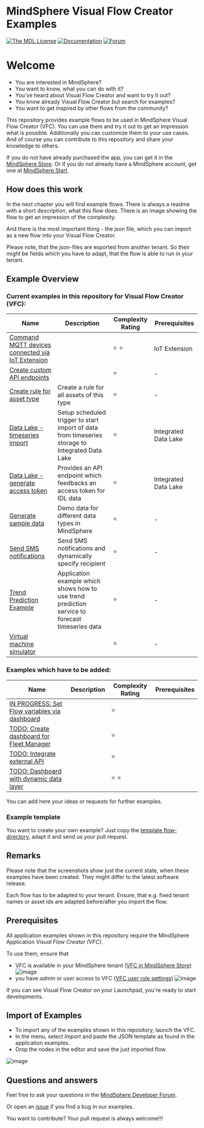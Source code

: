 # MindSphere Visual Flow Creator Examples

[![The MDL License](https://img.shields.io/badge/license-MDL-009999.svg?style=flat)](./LICENSE.md)
[![Documentation](https://img.shields.io/badge/mindsphere-documentation-%23009999.svg)](https://opensource.mindsphere.io/docs/mindconnect-nodejs/index.html)
[![Forum](https://img.shields.io/badge/mindsphere-community-%23009999.svg)](https://community.plm.automation.siemens.com/t5/Developer-Space/bd-p/MindSphere-platform-forum)

# Welcome
* You are interested in MindSphere?
* You want to know, what you can do with it?
* You've heard about Visual Flow Creator and want to try it out?
* You know already Visual Flow Creator but search for examples?
* You want to get inspired by other flows from the community?

This repository provides example flows to be used in MindSphere Visual Flow Creator (VFC). You can use them and try it out to get an impression what is possible. Additionally you can customize them to your use cases. And of course you can contribute to this repository and share your knowledge to others.

If you do not have already purchased the app, you can get it in the [MindSphere Store](https://www.dex.siemens.com/mindsphere/applications/Visual-Flow-Creator). Or if you do not already have a MindSphere account, get one at [MindSphere Start](https://www.mindsphere.io/start).

## How does this work

In the next chapter you will find example flows. There is always a readme with a short description, what this flow does.
There is an image showing the flow to get an impression of the complexity.

And there is the most important thing - the json file, which you can import as a new flow into your Visual Flow Creator.

Please note, that the json-files are exported from another tenant. So their might be fields which you have to adapt, that the flow is able to run in your tenant.

## Example Overview

### Current examples in this repository for Visual Flow Creator (VFC):

| Name | Description | Complexity Rating | Prerequisites |
| --- | --- | --- | --- |
| [Command MQTT devices connected via IoT Extension](./commandMqttDevice/readme.md) | | :star: :star: | IoT Extension|
| [Create custom API endpoints](./createCustomEndpoint/readme.md) | | :star: | - |
| [Create rule for asset type](./createRuleForAssetType/readme.md) | Create a rule for all assets of this type | :star: | - |
| [Data Lake - timeseries import](./DataLake_scheduledImport/readme.md) | Setup scheduled trigger to start import of data from timeseries storage to Integrated Data Lake | :star: | Integrated Data Lake |
| [Data Lake - generate access token](./DataLake_provideAccessToken/readme.md) | Provides an API endpoint which feedbacks an access token for IDL data | :star: | Integrated Data Lake |
| [Generate sample data](./generateSampleData/readme.md) | Demo data for different data types in MindSphere | :star: | - |
| [Send SMS notifications](./sendSmsNotifications/readme.md) | Send SMS notifications and dynamically specify recipient | :star: | - |
| [Trend Prediction Example](./trendPredictionAPI/readme.md) | Application example which shows how to use trend prediction service to forecast timeseries data | :star: | - |
| [Virtual machine simulator](./virtualMachineSimulator/readme.md) | | :star: | - |

### Examples which have to be added:
| Name | Description | Complexity Rating | Prerequisites |
| --- | --- | --- | --- |
| [IN PROGRESS: Set Flow variables via dashboard](./setFlowVariablesViaDashboard/readme.md) | | :star: | |
| [TODO: Create dashboard for Fleet Manager](./createDashboardForFleetManager/readme.md) | | :star: | |
| [TODO: Integrate external API](./integrateExternalApi/readme.md) | | :star: | |
| [TODO: Dashboard with dynamic data layer](./dynamicDashboards/readme.md) | | :star: :star: | |

You can add here your ideas or requests for further examples.

### Example template
You want to create your own example? Just copy the [template flow-directory](./templateFlow/), adapt it and send us your pull request.
## Remarks
Please note that the screenshots show just the current state, when these examples have been created. They might differ to the latest software release.

Each flow has to be adapted to your tenant. Ensure, that e.g. fixed tenant names or asset ids are adapted before/after you import the flow.

## Prerequisites
All application examples shown in this repository require the MindSphere Application *Visual Flow Creator (VFC)*. 

To use them, ensure that
- VFC is available in your MindSphere tenant ([VFC in MindSphere Store](https://www.dex.siemens.com/mindsphere/applications/visual-flow-creator))
![image](./MindSphere_Launchpad_VFC.png)
- you have *admin* or *user* access to VFC ([VFC user role settings](https://documentation.mindsphere.io/resources/html/visualflow-creator/en-US/108812512779.html))
![image](./VFC_roles.png)

If you can see Visual Flow Creator on your Launchpad, you're ready to start developments. 

## Import of Examples

- To import any of the examples shown in this repository, launch the VFC. 
- In the menu, select *Import* and paste the JSON template as found in the application examples. 
- Drop the nodes in the editor and save the just imported flow.

![image](./How_To_Import.gif)

## Questions and answers

Feel free to ask your questions in the [MindSphere Developer Forum](https://community.sw.siemens.com/s/topic/0TO4O000000MihsWAC).

Or open an [issue](https://github.com/mindsphere/vfc-examples/issues) if you find a bug in our examples.

You want to contribute? Your pull request is always welcome!!!
